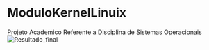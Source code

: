 # ModuloKernelLinuix
Projeto Academico Referente a Disciplina de Sistemas Operacionais
![Resultado_final](https://github.com/ViniAndr/ModuloKernelLinuix/assets/76711823/c24add5e-dedc-4aa9-95db-66a5cf326275)
